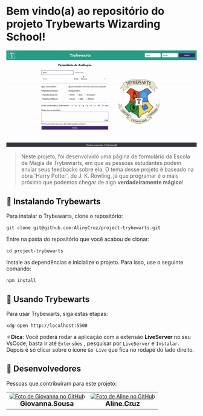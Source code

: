 # Bem vindo(a) ao repositório do projeto Trybewarts Wizarding School!

<img src="formulario.gif" alt="gif-trybewarts">

<br/>

> Neste projeto, foi desenvolvido uma página de formulário da Escola de Magia de Trybewarts, em que as pessoas estudantes podem enviar seus feedbacks sobre ela. O tema desse projeto é baseado na obra 'Harry Potter', de J. K. Rowling, já que programar é o mais próximo que podemos chegar de algo **verdadeiramente mágico**!


## 🚀 Instalando Trybewarts

Para instalar o Trybewarts, clone o repositório:
```
git clone git@github.com:AlinyCruz/project-trybewarts.git
```
Entre na pasta do repositório que você acabou de clonar:
```
cd project-trybewarts
```

Instale as dependências e inicialize o projeto. Para isso, use o seguinte comando:
```
npm install
```

## 🧙 Usando Trybewarts

Para usar Trybewarts, siga estas etapas:

```
xdg-open http://localhost:5500
```

⚛️**Dica**: Você poderá rodar a aplicação com a extensão **LiveServer** no seu VsCode, basta ir até `Extensões` ,  pesquisar por `LiveServer` e `Instalar`. Depois é só clicar sobre o ícone `Go Live` que fica no rodapé do lado direito.

## 🤝 Desenvolvedores

Pessoas que contribuíram para este projeto:

<table>
  <tr>
    <td align="center">
      <a href="https://github.com/GiovannaSDJ">
        <img src="https://avatars.githubusercontent.com/u/111556435?v=4" width="100px;" alt="Foto de Giovanna no GitHub" style="border-radius:50px;"/><br>
        <sub>
          <b style="font-size:18px;">Giovanna Sousa</b>
        </sub>
      </a>
    </td>
      </a>
    </td>
     <td align="center">
      <a href="https://github.com/AlinyCruz">
        <img src="https://avatars.githubusercontent.com/u/108740455?v=4" width="100px;" alt="Foto de Aline no GitHub" style="border-radius:50px;"/><br>
        <sub>
          <b style="font-size:18px;">Aline Cruz</b>
        </sub>
      </a>
    </td>
      </a>
    </td>
  </tr>
</table>